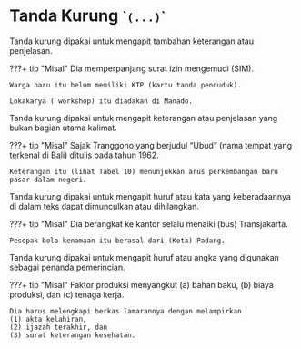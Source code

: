 # Tanda Kurung <small>\``(...)`\`</small>

Tanda kurung dipakai untuk mengapit tambahan keterangan atau penjelasan.

???+ tip "Misal"
    Dia memperpanjang surat izin mengemudi (SIM).

    Warga baru itu belum memiliki KTP (kartu tanda penduduk).
 
    Lokakarya ( workshop) itu diadakan di Manado.

Tanda kurung dipakai untuk mengapit keterangan atau penjelasan yang bukan bagian utama kalimat.

???+ tip "Misal"
    Sajak Tranggono yang berjudul “Ubud” (nama tempat yang terkenal di Bali) ditulis pada tahun 1962.

    Keterangan itu (lihat Tabel 10) menunjukkan arus perkembangan baru pasar dalam negeri.

Tanda kurung dipakai untuk mengapit huruf atau kata yang keberadaannya di dalam teks dapat dimunculkan atau dihilangkan.

???+ tip "Misal"
    Dia berangkat ke kantor selalu menaiki (bus) Transjakarta.
 
    Pesepak bola kenamaan itu berasal dari (Kota) Padang.

Tanda kurung dipakai untuk mengapit huruf atau angka yang digunakan sebagai penanda pemerincian.

???+ tip "Misal"
    Faktor produksi menyangkut (a) bahan baku, (b) biaya produksi, dan \(c) tenaga kerja.

    Dia harus melengkapi berkas lamarannya dengan melampirkan  
    (1) akta kelahiran,  
    (2) ijazah terakhir, dan  
    (3) surat keterangan kesehatan.


